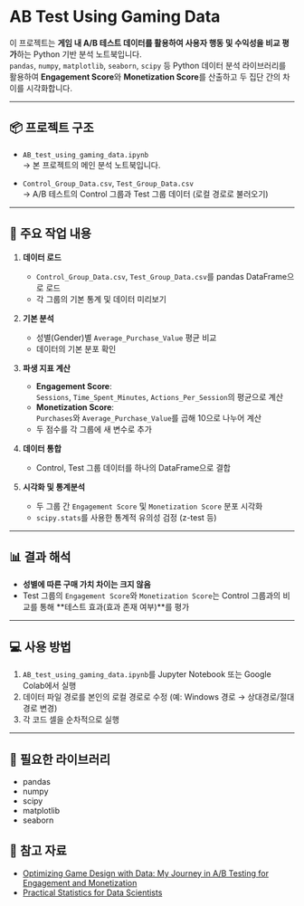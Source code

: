 # AB Test Using Gaming Data

이 프로젝트는 **게임 내 A/B 테스트 데이터를 활용하여 사용자 행동 및 수익성을 비교 평가**하는 Python 기반 분석 노트북입니다.  
`pandas`, `numpy`, `matplotlib`, `seaborn`, `scipy` 등 Python 데이터 분석 라이브러리를 활용하여 **Engagement Score**와 **Monetization Score**를 산출하고 두 집단 간의 차이를 시각화합니다.

---

## 📦 **프로젝트 구조**
- `AB_test_using_gaming_data.ipynb`  
  → 본 프로젝트의 메인 분석 노트북입니다.

- `Control_Group_Data.csv`, `Test_Group_Data.csv`  
  → A/B 테스트의 Control 그룹과 Test 그룹 데이터 (로컬 경로로 불러오기)

---

## 📝 **주요 작업 내용**

1. **데이터 로드**
   - `Control_Group_Data.csv`, `Test_Group_Data.csv`를 pandas DataFrame으로 로드
   - 각 그룹의 기본 통계 및 데이터 미리보기
  
2. **기본 분석**
   - 성별(Gender)별 `Average_Purchase_Value` 평균 비교
   - 데이터의 기본 분포 확인

3. **파생 지표 계산**
   - **Engagement Score**:  
     `Sessions`, `Time_Spent_Minutes`, `Actions_Per_Session`의 평균으로 계산
   - **Monetization Score**:  
     `Purchases`와 `Average_Purchase_Value`를 곱해 10으로 나누어 계산
   - 두 점수를 각 그룹에 새 변수로 추가

4. **데이터 통합**
   - Control, Test 그룹 데이터를 하나의 DataFrame으로 결합

5. **시각화 및 통계분석**
   - 두 그룹 간 `Engagement Score` 및 `Monetization Score` 분포 시각화
   - `scipy.stats`를 사용한 통계적 유의성 검정 (z-test 등)

---

## 📊 **결과 해석**
- **성별에 따른 구매 가치 차이는 크지 않음**
- Test 그룹의 `Engagement Score`와 `Monetization Score`는 Control 그룹과의 비교를 통해 **테스트 효과(효과 존재 여부)**를 평가

---

## 💻 **사용 방법**
1. `AB_test_using_gaming_data.ipynb`를 Jupyter Notebook 또는 Google Colab에서 실행
2. 데이터 파일 경로를 본인의 로컬 경로로 수정 (예: Windows 경로 → 상대경로/절대경로 변경)
3. 각 코드 셀을 순차적으로 실행

---

## 🧩 **필요한 라이브러리**
- pandas
- numpy
- scipy
- matplotlib
- seaborn

## 🔗 참고 자료

- [Optimizing Game Design with Data: My Journey in A/B Testing for Engagement and Monetization](https://halbeeb.medium.com/optimizing-game-design-with-data-my-journey-in-a-b-testing-for-engagement-and-monetization-d812bf58360f)
- [Practical Statistics for Data Scientists](https://www.oreilly.com/library/view/practical-statistics-for/9781491952955/)

